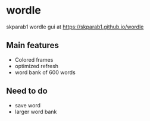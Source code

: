 # wordle
skparab1 wordle gui at https://skparab1.github.io/wordle

## Main features
- Colored frames
- optimized refresh
- word bank of 600 words

## Need to do
- save word
- larger word bank

